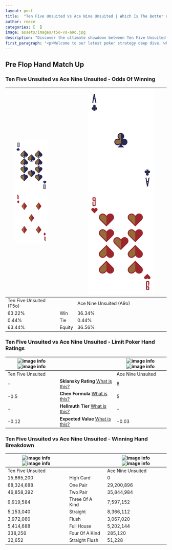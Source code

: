 ```yaml
---
layout: post
title:  "Ten Five Unsuited Vs Ace Nine Unsuited | Which Is The Better Hand In Poker? A Complete Guide"
author: reece
categories: [  ]
image: assets/images/t5o-vs-a9o.jpg
description: "Discover the ultimate showdown between Ten Five Unsuited and Ace Nine Unsuited in poker! Uncover the odds, strategies, and scenarios where one hand triumphs over the other. Get ready to up your poker game with this thrilling analysis."
first_paragraph: "<p>Welcome to our latest poker strategy deep dive, where we're pitting two distinct hands against each other in a high-stakes showdown: Ten Five Unsuited vs Ace Nine Unsuited.</p><p>In the dynamic world of poker, every decision counts, and knowing which hand holds the upper hand is key to your success at the table.</p><p>In this article, we'll dissect these two hands, explore the scenarios where one dominates the other, and equip you with the knowledge to make strategic choices that can tip the odds in your favor.</p><p>Get ready to unravel the intriguing dynamics of these poker hands and elevate your game to new heights.</p>"
---
```




[comment]: # (sp0)

## Pre Flop Hand Match Up

<div class="table hand-ratings" markdown="1"> 



### Ten Five Unsuited vs Ace Nine Unsuited - Odds Of Winning


    
| ![image info](assets/images/hand1/T.png) ![image info](assets/images/hand1/5o.png) |  | ![image info](assets/images/hand2/A.png) ![image info](assets/images/hand2/9o.png) |
| -------- | -------- | -------- |
| Ten Five Unsuited (T5o) |  | Ace Nine Unsuited (A9o) |
| 63.22% | Win | 36.34% |
| 0.44% | Tie | 0.44% |
| 63.44% | Equity | 36.56% |




[comment]: # (sp1)



### Ten Five Unsuited vs Ace Nine Unsuited - Limit Poker Hand Ratings


    
| ![image info](https://www.riverpairs.com/assets/images/hand1/T.png) ![image info](https://www.riverpairs.com/assets/images/hand1/5o.png) |  | ![image info](https://www.riverpairs.com/assets/images/hand2/A.png) ![image info](https://www.riverpairs.com/assets/images/hand2/9o.png) |
| -------- | -------- | -------- |
| Ten Five Unsuited |  | Ace Nine Unsuited |
| - | **Sklansky Rating** [What is this?](/sklansky-rating-explained) | 8 |
| -0.5 | **Chen Formula** [What is this?](/chen-formula-explained) | 5 |
| - | **Hellmuth Tier** [What is this?](/Hellmuth-tier-explained) | - |
| -0.12 | **Expected Value** [What is this?](/expected-value-explained) | -0.03 |




[comment]: # (sp2)



### Ten Five Unsuited vs Ace Nine Unsuited - Winning Hand Breakdown


    
| ![image info](https://www.riverpairs.com/assets/images/hand1/T.png) ![image info](https://www.riverpairs.com/assets/images/hand1/5o.png) |  | ![image info](https://www.riverpairs.com/assets/images/hand2/A.png) ![image info](https://www.riverpairs.com/assets/images/hand2/9o.png) |
| -------- | -------- | -------- |
| Ten Five Unsuited |  | Ace Nine Unsuited |
| 15,865,200 | High Card | 0 |
| 68,324,688 | One Pair | 29,200,896 |
| 46,858,392 | Two Pair | 35,844,984 |
| 9,919,584 | Three Of A Kind | 7,597,152 |
| 5,153,040 | Straight | 8,366,112 |
| 3,972,060 | Flush | 3,067,020 |
| 5,414,688 | Full House | 5,202,144 |
| 338,256 | Four Of A Kind | 285,120 |
| 32,652 | Straight Flush | 51,228 |




[comment]: # (sp3)



</div>

[comment]: # (sp4)



[comment]: # (sp5)

